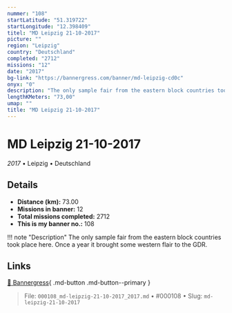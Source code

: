 ```yaml
---
nummer: "108"
startLatitude: "51.319722"
startLongitude: "12.398409"
titel: "MD Leipzig 21-10-2017"
picture: ""
region: "Leipzig"
country: "Deutschland"
completed: "2712"
missions: "12"
date: "2017"
bg-link: "https://bannergress.com/banner/md-leipzig-cd0c"
onyx: "0"
description: "The only sample fair from the eastern block countries took place here. Once a year it brought some western flair to the GDR."
lengthKMeters: "73,00"
umap: ""
title: "MD Leipzig 21-10-2017"
---
```

# MD Leipzig 21-10-2017

*2017* • Leipzig • Deutschland



## Details
- **Distance (km):** 73.00
- **Missions in banner:** 12
- **Total missions completed:** 2712
- **This is my banner no.:** 108


!!! note "Description"
    The only sample fair from the eastern block countries took place here. Once a year it brought some western flair to the GDR.



## Links
[🔗 Bannergress](https://bannergress.com/banner/md-leipzig-cd0c){ .md-button .md-button--primary }



> File: `000108_md-leipzig-21-10-2017_2017.md` • #000108 • Slug: `md-leipzig-21-10-2017`
